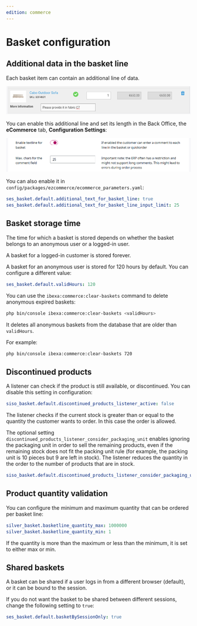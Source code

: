 ```yaml
---
edition: commerce
---
```


# Basket configuration

## Additional data in the basket line

Each basket item can contain an additional line of data.

![](../img/basket_additional_data_1.png)

You can enable this additional line and set its length in the Back Office, the **eCommerce** tab, **Configuration Settings**:

![](../img/basket_additional_data_2.png)

You can also enable it in `config/packages/ezcommerce/ecommerce_parameters.yaml`:

``` yaml
ses_basket.default.additional_text_for_basket_line: true
ses_basket.default.additional_text_for_basket_line_input_limit: 25
```

## Basket storage time

The time for which a basket is stored depends on whether the basket belongs to an anonymous user or a logged-in user.

A basket for a logged-in customer is stored forever.

A basket for an anonymous user is stored for 120 hours by default.
You can configure a different value:

``` yaml
ses_basket.default.validHours: 120
```

You can use the `ibexa:commerce:clear-baskets` command to delete anonymous expired baskets:

``` bash
php bin/console ibexa:commerce:clear-baskets <validHours>
```

It deletes all anonymous baskets from the database that are older than `validHours`.

For example:

``` bash
php bin/console ibexa:commerce:clear-baskets 720
```

## Discontinued products

A listener can check if the product is still available, or discontinued.
You can disable this setting in configuration:

``` yaml
siso_basket.default.discontinued_products_listener_active: false
```

The listener checks if the current stock is greater than or equal to the quantity the customer wants to order.
In this case the order is allowed.

The optional setting `discontinued_products_listener_consider_packaging_unit` enables ignoring the packaging unit
in order to sell the remaining products, even if the remaining stock does not fit the packing unit rule
(for example, the packing unit is 10 pieces but 9 are left in stock).
The listener reduces the quantity in the order to the number of products that are in stock. 

``` yaml
siso_basket.default.discontinued_products_listener_consider_packaging_unit: true
```

## Product quantity validation

You can configure the minimum and maximum quantity that can be ordered per basket line:

``` yaml
silver_basket.basketline_quantity_max: 1000000
silver_basket.basketline_quantity_min: 1
```

If the quantity is more than the maximum or less than the minimum, it is set to either max or min.

## Shared baskets

A basket can be shared if a user logs in from a different browser (default), or it can be bound to the session.

If you do not want the basket to be shared between different sessions, change the following setting to `true`:

``` yaml
ses_basket.default.basketBySessionOnly: true
```
